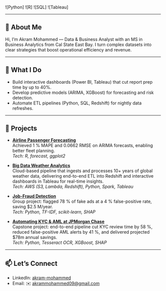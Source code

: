 ![Python]
![R]
![SQL]
![Tableau]

---

## 👋 About Me
Hi, I’m Akram Mohammed — Data & Business Analyst with an MS in Business Analytics from Cal State East Bay. I turn complex datasets into clear strategies that boost operational efficiency and revenue.

---

## 🚀 What I Do
- Build interactive dashboards (Power BI, Tableau) that cut report prep time by up to 40%.  
- Develop predictive models (ARIMA, XGBoost) for forecasting and risk detection.  
- Automate ETL pipelines (Python, SQL, Redshift) for nightly data refreshes.

---

## 💼 Projects

- **[Airline Passenger Forecasting](https://github.com/itsakram-dot/BAN-673-Airline-Passenger-Forecast)**  
  Achieved 1 % MAPE and 0.0662 RMSE on ARIMA forecasts, enabling better fleet planning.  
  _Tech: R, forecast, ggplot2_

- **[Big Data Weather Analytics](https://github.com/itsakram-dot/big-data-weather-analytics)**  
  Cloud-based pipeline that ingests and processes 10+ years of global weather data, delivering end-to-end ETL into Redshift and interactive dashboards in Tableau for real-time insights.  
  _Tech: AWS (S3, Lambda, Redshift), Python, Spark, Tableau_

- **[Job-Fraud Detection](https://github.com/itsakram-dot/job-fraud-detection)**  
  Group project: flagged 78 % of fake ads at a 4 % false-positive rate, saving \$2.5 M/year.  
  _Tech: Python, TF-IDF, scikit-learn, SHAP_

- **[Automating KYC & AML at JPMorgan Chase](https://github.com/itsakram-dot/Masters-Capstone-Project)**  
  Capstone project: end-to-end pipeline cut KYC review time by 58 %, reduced false-positive AML alerts by 41 %, and delivered projected \$78m annual savings.  
  _Tech: Python, Tesseract OCR, XGBoost, SHAP_

---

## 📫 Let’s Connect
- LinkedIn: [akram-mohammed](www.linkedin.com/in/akram-mohammed-465052134)  
- Email: ✉️ akrammohammed09@gmail.com
